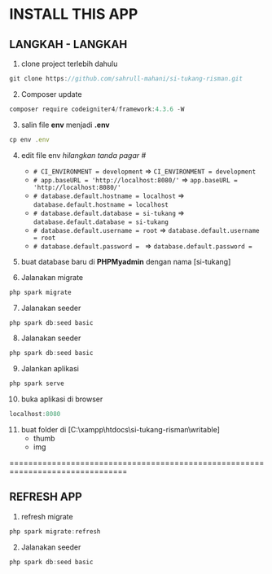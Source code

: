 # INSTALL THIS APP

## LANGKAH - LANGKAH
1. clone project terlebih dahulu
```javascript
git clone https://github.com/sahrull-mahani/si-tukang-risman.git
```

2. Composer update
```javascript
composer require codeigniter4/framework:4.3.6 -W
```

3. salin file **env** menjadi **.env**
```javascript
cp env .env
```

4. edit file env *hilangkan tanda pagar #*
    - `# CI_ENVIRONMENT = development` => `CI_ENVIRONMENT = development`
    - `# app.baseURL = 'http://localhost:8080/'` => `app.baseURL = 'http://localhost:8080/'`
    - `# database.default.hostname = localhost` => `database.default.hostname = localhost`
    - `# database.default.database = si-tukang` => `database.default.database = si-tukang`
    - `# database.default.username = root` => `database.default.username = root`
    - `# database.default.password = ` => `database.default.password = `

5. buat database baru di **PHPMyadmin** dengan nama [si-tukang]

6. Jalanakan migrate
```javascript
php spark migrate
```

7. Jalanakan seeder
```javascript
php spark db:seed basic
```

8. Jalanakan seeder
```javascript
php spark db:seed basic
```

9. Jalankan aplikasi
```javascript
php spark serve
```

10. buka aplikasi di browser
```javascript
localhost:8080
```

11. buat folder di [C:\xampp\htdocs\si-tukang-risman\writable]
    - thumb
    - img

===============================================================================

## REFRESH APP

1. refresh migrate
```javascript
php spark migrate:refresh
```

2. Jalanakan seeder
```javascript
php spark db:seed basic
```